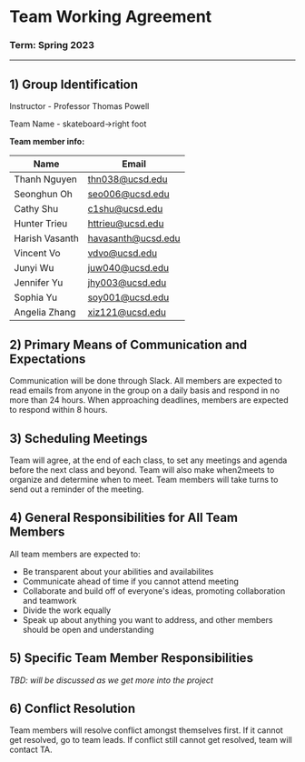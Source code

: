 # **Team Working Agreement**
### **Term: Spring 2023**

---
## **1) Group Identification**
Instructor - Professor Thomas Powell

Team Name - skateboard->right foot

**Team member info:**

| Name            | Email                                    |
| -----           | -----                                    | 
| Thanh Nguyen    | [thn038@ucsd.edu](thn038@ucsd.edu)       | 
| Seonghun Oh     | [seo006@ucsd.edu](seo006@ucsd.edu)       |
| Cathy Shu       | [c1shu@ucsd.edu](c1shu@ucsd.edu)         | 
| Hunter Trieu    | [httrieu@ucsd.edu](httrieu@ucsd.edu)     |
| Harish Vasanth  | [havasanth@ucsd.edu](havasanth@ucsd.edu) |
| Vincent Vo      | [vdvo@ucsd.edu](vdvo@ucsd.edu)           |
| Junyi Wu        | [juw040@ucsd.edu](juw040@ucsd.edu)       |
| Jennifer Yu     | [jhy003@ucsd.edu](jhy003@ucsd.edu)       |
| Sophia Yu       | [soy001@ucsd.edu](soy001@ucsd.edu)       |
| Angelia Zhang   | [xiz121@ucsd.edu](xiz121@ucsd.edu)       |


## **2) Primary Means of Communication and Expectations**
Communication will be done through Slack. All members are expected to read emails from anyone in the group on a daily basis and respond in no more than 24 hours. When approaching deadlines, members are expected to respond within 8 hours. 

## **3) Scheduling Meetings**
Team will agree, at the end of each class, to set any meetings and agenda before the next class and beyond. Team will also make when2meets to organize and determine when to meet. Team members will take turns to send out a reminder of the meeting.

## **4) General Responsibilities for All Team Members**
All team members are expected to:

* Be transparent about your abilities and availabilites
* Communicate ahead of time if you cannot attend meeting
* Collaborate and build off of everyone's ideas, promoting collaboration and teamwork
* Divide the work equally
* Speak up about anything you want to address, and other members should be open and understanding

## **5) Specific Team Member Responsibilities**
*TBD: will be discussed as we get more into the project*

## **6) Conflict Resolution**
Team members will resolve conflict amongst themselves first. If it cannot get resolved, go to team leads. If conflict still cannot get resolved, team will contact TA.
